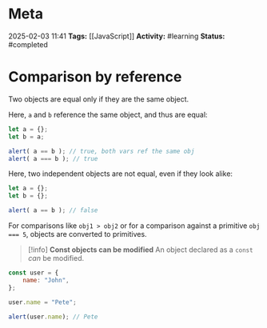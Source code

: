 # Meta
2025-02-03 11:41
**Tags:** [[JavaScript]]
**Activity:** #learning 
**Status:** #completed 

# Comparison by reference

Two objects are equal only if they are the same object.

Here, `a` and `b` reference the same object, and thus are equal:
```JavaScript title:example.js
let a = {};
let b = a;

alert( a == b ); // true, both vars ref the same obj
alert( a === b ); // true
```

Here, two independent objects are not equal, even if they look alike:
```JavaScript title:example.js
let a = {};
let b = {};

alert( a == b ); // false
```

For comparisons like `obj1 > obj2` or for a comparison against a primitive `obj === 5`, objects are converted to primitives.

> [!info] **Const objects can be modified**
> An object declared as a `const` *can* be modified.

```JavaScript title:example.js
const user = {
	name: "John",
};

user.name = "Pete";

alert(user.name); // Pete
```